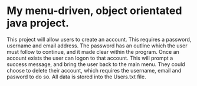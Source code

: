 # My menu-driven, object orientated java project.
This project will allow users to create an account. This requires a password, username and email address. The password has an outline which the user must follow to continue, and it made clear within the program. Once an account exists the user can logon to that account. This will prompt a success message, and bring the user back to the main menu. They could choose to delete their account, which requires the username, email and pasword to do so. All data is stored into the Users.txt file.
